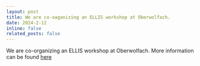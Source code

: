 ```yaml
---
layout: post
title: We are co-oaganizing an ELLIS workshop at Oberwolfach.
date: 2024-2-12 
inline: false
related_posts: false
---
```


We are co-organizing an ELLIS workshop at Oberwolfach. More information can be found [here](https://ellis-ssiml.github.io)